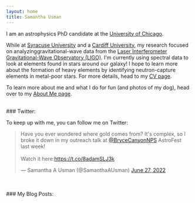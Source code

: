 ```yaml
---
layout: home
title: Samantha Usman
---
```

I am an astrophysics PhD candidate at the [University of
Chicago](https://astrophysics.uchicago.edu).

While at [Syracuse University](https://physics.syr.edu) and a [Cardiff
University](https://www.cardiff.ac.uk/physics-astronomy/), my research focused
on analyzinggravitational-wave data from the [Laser Interferometer
Gravitational-Wave Observatory (LIGO)](https://www.ligo.org/).  I'm currently
using spectral data to look at elements found in stars around our
galaxy! I hope to learn more about the formation of heavy elements by
identifying neutron-capture elements in metal-poor stars.  For more details,
head to my [CV page](CV.md).

To learn more about me and what I do for fun (and photos of my dog), head over
to my [About Me page](aboutme.md).

<br />
### Twitter:

To keep up with me, you can follow me on Twitter:
<blockquote class="twitter-tweet"><p lang="en" dir="ltr">Have you ever wondered where gold comes from? It&#39;s complex, so I broke it down in my outreach talk at <a href="https://twitter.com/BryceCanyonNPS?ref_src=twsrc%5Etfw">@BryceCanyonNPS</a> AstroFest last week!<br><br>Watch it here:<a href="https://t.co/8adamSLJ3k">https://t.co/8adamSLJ3k</a></p>&mdash; Samantha A Usman (@SamanthaAUsman) <a href="https://twitter.com/SamanthaAUsman/status/1541533507624833024?ref_src=twsrc%5Etfw">June 27, 2022</a></blockquote> <script async src="https://platform.twitter.com/widgets.js" charset="utf-8"></script>

<br />
<br />
### My Blog Posts:
